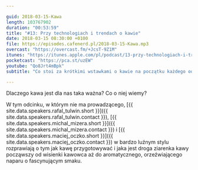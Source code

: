 ```yaml
---

guid: 2018-03-15-Kawa
length: 103767902
duration: "00:53:59"
title: "#13: Przy technologiach i trendach o kawie"
date: 2018-03-15 08:30:00 +0100
file: https://episodes.cafenerd.pl/2018-03-15-Kawa.mp3
overcast: "https://overcast.fm/+JcsT-9Z1M"
itunes: "https://itunes.apple.com/pl/podcast/13-przy-technologiach-i-trendach-o-kawie/id1254959267?i=1000406438427&l=pl&mt=2"
pocketcast: "https://pca.st/uzEW"
youtube: "Qo8Jrt4mBpk"
subtitle: "Co stoi za krótkimi wstawkami o kawie na początku każdego odcinka naszego podcastu?"

---
```


Dlaczego kawa jest dla nas taka ważna? Co o niej wiemy?

W tym odcinku, w którym nie ma prowadzącego, [{{ site.data.speakers.rafal_tulwin.short }}]({{ site.data.speakers.rafal_tulwin.contact }}), [{{ site.data.speakers.michal_mizera.short }}]({{ site.data.speakers.michal_mizera.contact }}) i [{{ site.data.speakers.maciej_oczko.short }}]({{ site.data.speakers.maciej_oczko.contact }}) w bardzo luźnym stylu rozprawiają o tym jak kawę przygotowywać i jaka jest droga ziarenka kawy począwszy od wisienki kawowca aż do aromatycznego, orzeźwiającego naparu o fascynującym smaku.


